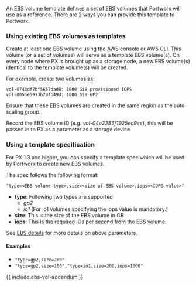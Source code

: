 An EBS volume template defines a set of EBS volumes that Portworx will use as a reference. There are 2 ways you can provide this template to Portworx.

### Using existing EBS volumes as templates

Create at least one EBS volume using the AWS console or AWS CLI. This volume (or a set of volumes) will serve as a template EBS volume(s). On every node where PX is brought up as a storage node, a new EBS volume(s) identical to the template volume(s) will be created.

For example, create two volumes as:
```
vol-0743df7bf5657dad8: 1000 GiB provisioned IOPS
vol-0055e5913b79fb49d: 1000 GiB GP2
```

Ensure that these EBS volumes are created in the same region as the auto scaling group.

Record the EBS volume ID (e.g. _vol-04e2283f1925ec9ee_), this will be passed in to PX as a parameter as a storage device.

### Using a template specification

For PX 1.3 and higher, you can specify a template spec which will be used by Portworx to create new EBS volumes.

The spec follows the following format:
```
"type=<EBS volume type>,size=<size of EBS volume>,iops=<IOPS value>"
```

* __type__: Following two types are supported
    * _gp2_
    * _io1_ (For io1 volumes specifying the iops value is mandatory.)
* __size__: This is the size of the EBS volume in GB
* __iops__: This is the required IOs per second from the EBS volume.

See [EBS details](https://aws.amazon.com/ebs/details/) for more details on above parameters.

#### Examples

* `"type=gp2,size=200"`
* `"type=gp2,size=100","type=io1,size=200,iops=1000"`

{{ include.ebs-vol-addendum }}